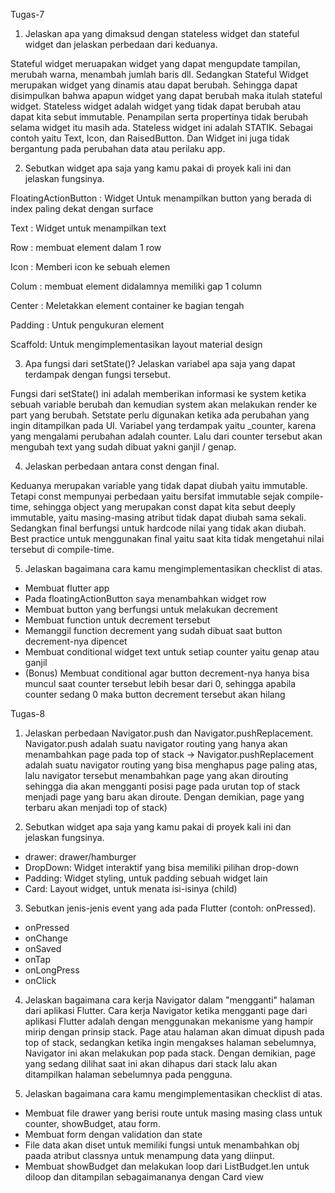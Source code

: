 Tugas-7

1. Jelaskan apa yang dimaksud dengan stateless widget dan stateful widget dan jelaskan perbedaan dari keduanya.

Stateful widget meruapakan widget yang dapat mengupdate tampilan, merubah warna, menambah jumlah baris dll. Sedangkan Stateful Widget merupakan widget yang dinamis atau dapat berubah. Sehingga dapat disimpulkan bahwa apapun widget yang dapat berubah maka itulah stateful widget. Stateless widget adalah widget yang tidak dapat berubah atau dapat kita sebut immutable. Penampilan serta propertinya tidak berubah selama widget itu masih ada. Stateless widget ini adalah STATIK. Sebagai contoh yaitu Text, Icon, dan RaisedButton. Dan Widget ini juga tidak bergantung pada perubahan data atau perilaku app.

2. Sebutkan widget apa saja yang kamu pakai di proyek kali ini dan jelaskan fungsinya.
 
FloatingActionButton : Widget Untuk menampilkan button yang berada di index paling dekat dengan surface

Text : Widget untuk menampilkan text

Row : membuat element dalam 1 row

Icon : Memberi icon ke sebuah elemen

Colum : membuat element didalamnya memiliki gap 1 column

Center : Meletakkan element container ke bagian tengah

Padding : Untuk pengukuran element

Scaffold: Untuk mengimplementasikan layout material design

3. Apa fungsi dari setState()? Jelaskan variabel apa saja yang dapat terdampak dengan fungsi tersebut.

Fungsi dari setState() ini adalah memberikan informasi ke system ketika sebuah variable berubah dan kemudian system akan melakukan render ke part yang berubah. Setstate perlu digunakan ketika ada perubahan yang ingin ditampilkan pada UI. Variabel yang terdampak yaitu _counter, karena yang mengalami perubahan adalah counter. Lalu dari counter tersebut akan mengubah text yang sudah dibuat yakni ganjil / genap.

4. Jelaskan perbedaan antara const dengan final.

Keduanya merupakan variable yang tidak dapat diubah yaitu immutable. Tetapi const mempunyai perbedaan yaitu bersifat immutable sejak compile-time, sehingga object yang merupakan const dapat kita sebut deeply immutable, yaitu masing-masing atribut tidak dapat diubah sama sekali. Sedangkan final berfungsi untuk hardcode nilai yang tidak akan diubah. Best practice untuk menggunakan final yaitu saat kita tidak mengetahui nilai tersebut di compile-time.

5. Jelaskan bagaimana cara kamu mengimplementasikan checklist di atas.

- Membuat flutter app
- Pada floatingActionButton saya menambahkan widget row
- Membuat button yang berfungsi untuk melakukan decrement
- Membuat function untuk decrement tersebut
- Memanggil function decrement yang sudah dibuat saat button decrement-nya dipencet
- Membuat conditional widget text untuk setiap counter yaitu genap atau ganjil
- (Bonus) Membuat conditional agar button decrement-nya hanya bisa muncul saat counter tersebut lebih besar dari 0, sehingga apabila counter sedang 0 maka button decrement tersebut akan hilang

Tugas-8

1. Jelaskan perbedaan Navigator.push dan Navigator.pushReplacement.
Navigator.push adalah suatu navigator routing yang hanya akan menambahkan page pada top of stack -> Navigator.pushReplacement adalah suatu navigator routing yang bisa menghapus page paling atas, lalu navigator tersebut menambahkan page yang akan dirouting sehingga dia akan mengganti posisi page pada urutan top of stack menjadi page yang baru akan diroute. Dengan demikian, page yang terbaru akan menjadi top of stack)

2. Sebutkan widget apa saja yang kamu pakai di proyek kali ini dan jelaskan fungsinya.
- drawer: drawer/hamburger
- DropDown: Widget interaktif yang bisa memiliki pilihan drop-down
- Padding: Widget styling, untuk padding sebuah widget lain
- Card: Layout widget, untuk menata isi-isinya (child)

3. Sebutkan jenis-jenis event yang ada pada Flutter (contoh: onPressed).
- onPressed
- onChange
- onSaved
- onTap
- onLongPress
- onClick

4. Jelaskan bagaimana cara kerja Navigator dalam "mengganti" halaman dari aplikasi Flutter.
Cara kerja Navigator ketika mengganti page dari aplikasi Flutter adalah dengan menggunakan mekanisme yang hampir mirip dengan prinsip stack. Page atau halaman akan dimuat dipush pada top of stack, sedangkan ketika ingin mengakses halaman sebelumnya, Navigator ini akan melakukan pop pada stack. Dengan demikian, page yang sedang dilihat saat ini akan dihapus dari stack lalu akan ditampilkan halaman sebelumnya pada pengguna.

5. Jelaskan bagaimana cara kamu mengimplementasikan checklist di atas.
- Membuat file drawer yang berisi route untuk masing masing class untuk counter, showBudget, atau form.
- Membuat form dengan validation dan state
- File data akan diset untuk memiliki fungsi untuk menambahkan obj paada atribut classnya untuk menampung data yang diinput.
- Membuat showBudget dan melakukan loop dari ListBudget.len untuk diloop dan ditampilan sebagaimananya dengan Card view

